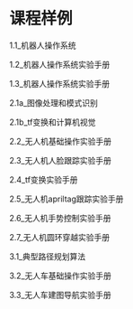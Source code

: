 # 课程样例

1.1_机器人操作系统

1.2_机器人操作系统实验手册

1.3_机器人操作系统实验手册

2.1a_图像处理和模式识别

2.1b_tf变换和计算机视觉

2.2_无人机基础操作实验手册

2.3_无人机人脸跟踪实验手册

2.4_tf变换实验手册

2.5_无人机apriltag跟踪实验手册

2.6_无人机手势控制实验手册

2.7_无人机圆环穿越实验手册

3.1_典型路径规划算法

3.2_无人车基础操作实验手册

3.3_无人车建图导航实验手册
